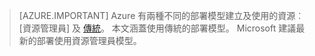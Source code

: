 > [AZURE.IMPORTANT] Azure 有兩種不同的部署模型建立及使用的資源︰[資源管理員] 及 [傳統](../articles/resource-manager-deployment-model.md)。  本文涵蓋使用傳統的部署模型。 Microsoft 建議最新的部署使用資源管理員模型。